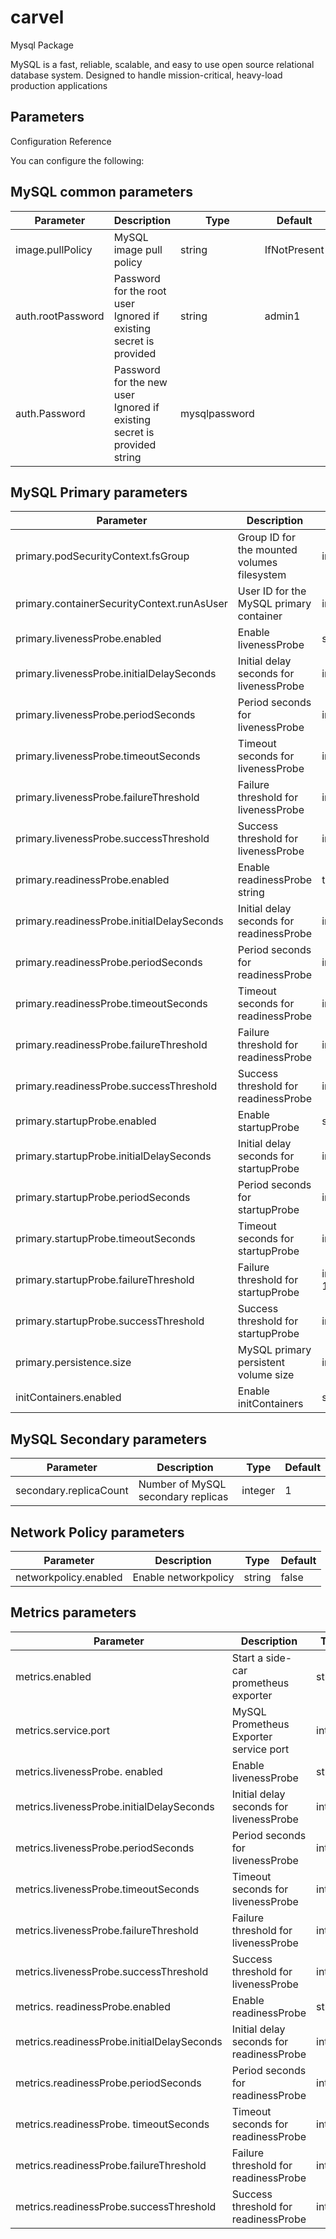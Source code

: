 # carvel
Mysql Package 

MySQL is a fast, reliable, scalable, and easy to use open source relational database system. Designed to handle mission-critical, heavy-load production applications

## Parameters

Configuration Reference

You can configure the following:

## MySQL common parameters

|Parameter|Description|Type|Default|
|---------|-----------|----|-------|
|image.pullPolicy|MySQL image pull policy|string|IfNotPresent|
|auth.rootPassword|Password for the root user Ignored if existing secret is provided|string|admin1|
|auth.Password|Password for the new user Ignored if existing secret is provided	string|mysqlpassword|

## MySQL Primary parameters

|Parameter|Description|Type|Default|
|---------|-----------|----|-------|
|primary.podSecurityContext.fsGroup|Group ID for the mounted volumes filesystem|integer|1001|
|primary.containerSecurityContext.runAsUser|User ID for the MySQL primary container|integer|1001|
|primary.livenessProbe.enabled|Enable livenessProbe|string|true|
|primary.livenessProbe.initialDelaySeconds|Initial delay seconds for livenessProbe|integer|5|
|primary.livenessProbe.periodSeconds|Period seconds for livenessProbe|integer|10|
|primary.livenessProbe.timeoutSeconds|Timeout seconds for livenessProbe|integer|1|
|primary.livenessProbe.failureThreshold|Failure threshold for livenessProbe|integer|3|
|primary.livenessProbe.successThreshold|Success threshold for livenessProbe|integer|1|
|primary.readinessProbe.enabled|Enable readinessProbe	string|true|
|primary.readinessProbe.initialDelaySeconds|Initial delay seconds for readinessProbe|integer|5|
|primary.readinessProbe.periodSeconds	|Period seconds for readinessProbe|integer|10|
|primary.readinessProbe.timeoutSeconds	|Timeout seconds for readinessProbe|	integer|	1|
|primary.readinessProbe.failureThreshold	|Failure threshold for readinessProbe	|integer|	3|
|primary.readinessProbe.successThreshold	|Success threshold for readinessProbe|	integer|	1|
|primary.startupProbe.enabled|Enable startupProbe|string|true|
|primary.startupProbe.initialDelaySeconds|Initial delay seconds for startupProbe|integer|15|
|primary.startupProbe.periodSeconds	|Period seconds for startupProbe	|integer|	10|
|primary.startupProbe.timeoutSeconds	|Timeout seconds for startupProbe	|integer|	1|
|primary.startupProbe.failureThreshold	|Failure threshold for startupProbe|	integer	10|
|primary.startupProbe.successThreshold	|Success threshold for startupProbe|integer|1|
|primary.persistence.size	|MySQL primary persistent volume size|	integer|8Gi|
|initContainers.enabled|Enable initContainers|string|false|

## MySQL Secondary parameters

|Parameter|Description|Type|Default|
|---------|-----------|----|-------|
|secondary.replicaCount	|Number of MySQL secondary replicas	|integer	|1|

## Network Policy parameters
|Parameter|Description|Type|Default|
|---------|-----------|----|-------|
|networkpolicy.enabled|Enable networkpolicy|string|false|

## Metrics parameters

|Parameter|Description|Type|Default|
|---------|-----------|----|-------|
|metrics.enabled	|Start a side-car prometheus exporter	|string|false|
|metrics.service.port|	MySQL Prometheus Exporter service port|	integer|9104|
|metrics.livenessProbe. enabled	|Enable livenessProbe	|string|true|
|metrics.livenessProbe.initialDelaySeconds	|Initial delay seconds for livenessProbe|integer|120|
|metrics.livenessProbe.periodSeconds	|Period seconds for livenessProbe	|integer	|10|
|metrics.livenessProbe.timeoutSeconds	|Timeout seconds for livenessProbe|	integer|	1|
|metrics.livenessProbe.failureThreshold	|Failure threshold for livenessProbe|	integer|	3|
|metrics.livenessProbe.successThreshold	|Success threshold for livenessProbe|	integer|	1|
|metrics. readinessProbe.enabled	|Enable readinessProbe	|string|true|
|metrics.readinessProbe.initialDelaySeconds|	Initial delay seconds for readinessProbe|integer|30|
|metrics.readinessProbe.periodSeconds	|Period seconds for readinessProbe	|integer|	10|
|metrics.readinessProbe. timeoutSeconds	|Timeout seconds for readinessProbe|	integer|	1|
|metrics.readinessProbe.failureThreshold	|Failure threshold for readinessProbe	|integer|	3|
|metrics.readinessProbe.successThreshold|Success threshold for readinessProbe|integer|1|
